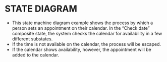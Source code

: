 # STATE DIAGRAM
* This state machine diagram example shows the process by which a person sets an appointment on their calendar. In the “Check date” composite state, the system checks the calendar for availability in a few different substates.
* If the time is not available on the calendar, the process will be escaped. 
* If the calendar shows availability, however, the appointment will be added to the calendar.
